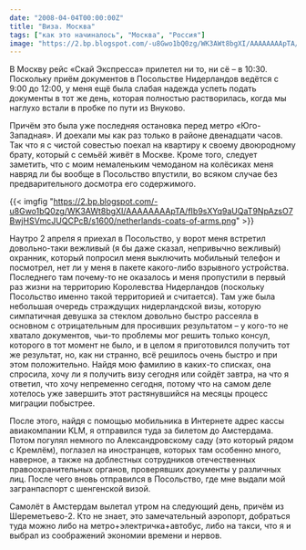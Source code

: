 ```yaml
---
date: "2008-04-04T00:00:00Z"
title: "Виза. Москва"
tags: ["как это начиналось", "Москва", "Россия"]
image: "https://2.bp.blogspot.com/-u8Gwo1bQ0zg/WK3AWt8bgXI/AAAAAAAApTA/fIb9sXYq9aUQaT9NpAzsO7BwjHSVmcJUQCPcB/s1600/netherlands-coats-of-arms.png"
---
```


В Москву рейс «Скай Экспресса» прилетел ни то, ни сё – в 10:30. Поскольку приём документов в Посольстве Нидерландов ведётся с 9:00 до 12:00, у меня ещё была слабая надежда успеть подать документы в тот же день, которая полностью растворилась, когда мы наглухо встали в пробке по пути из Внуково.

<!--more-->

Причём это была уже последняя остановка перед метро «Юго-Западная». И доехали мы как раз только в районе двенадцати часов. Так что я с чистой совестью поехал на квартиру к своему двоюродному брату, который с семьёй живёт в Москве. Кроме того, следует заметить, что с моим немаленьким чемоданом на колёсиках меня навряд ли бы вообще в Посольство впустили, во всяком случае без предварительного досмотра его содержимого.

{{< imgfig "https://2.bp.blogspot.com/-u8Gwo1bQ0zg/WK3AWt8bgXI/AAAAAAAApTA/fIb9sXYq9aUQaT9NpAzsO7BwjHSVmcJUQCPcB/s1600/netherlands-coats-of-arms.png" >}}

Наутро 2 апреля я приехал в Посольство, у ворот меня встретил довольно-таки вежливый (я бы даже сказал, непривычно вежливый) охранник, который попросил меня выключить мобильный телефон и посмотрел, нет ли у меня в пакете какого-либо взрывного устройства. Последнего там почему-то не оказалось и меня пропустили в первый раз жизни на территорию Королевства Нидерландов (поскольку Посольство именно такой территорией и считается). Там уже была небольшая очередь страждущих нидерландской визы, которую симпатичная девушка за стеклом довольно быстро рассеяла в основном с отрицательным для просивших результатом – у кого-то не хватало документов, чьи-то проблемы мог решить только консул, которого в тот момент не было, и в целом я приготовился получить тот же результат, но, как ни странно, всё решилось очень быстро и при этом положительно. Найдя мою фамилию в каких-то списках, она спросила, хочу ли я получить визу сегодня или сойдёт завтра, на что я ответил, что хочу непременно сегодня, потому что на самом деле хотелось уже завершить этот растянувшийся на месяцы процесс миграции побыстрее.

После этого, найдя с помощью мобильника в Интернете адрес кассы авиакомпании KLM, я отправился туда за билетом до Амстердама. Потом погулял немного по Александровскому саду (это который рядом с Кремлём), поглазел на иностранцев, которых там особенно много, наверное, а также на доблестных сотрудников отечественных правоохранительных органов, проверявших документы у различных лиц. После чего вновь отправился в Посольство, где мне выдали мой загранпаспорт с шенгенской визой.

Самолёт в Амстердам вылетал утром на следующий день, причём из Шереметьево-2. Кто не знает, это замечательный аэропорт, добраться туда можно либо на метро+электричка+автобус, либо на такси, что я и выбрал из соображений экономии времени и нервов.
